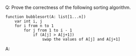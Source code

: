 Q: Prove the correctness of the following sorting algorithm.

```
function bubblesort(A: list[1...n])
    var int i, j
    for i from n to 1
        for j from 1 to i - 1
            if (A[j] > A[j+1])
                swap the values of A[j] and A[j+1]
```

A:
